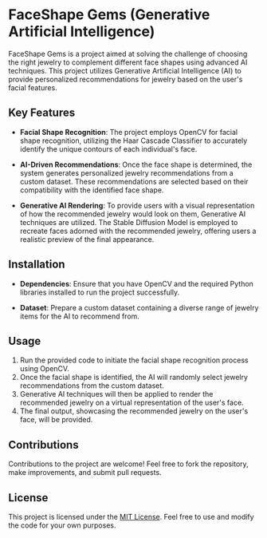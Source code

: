 # FaceShape Gems (Generative Artificial Intelligence)

FaceShape Gems is a project aimed at solving the challenge of choosing the right jewelry to complement different face shapes using advanced AI techniques. This project utilizes Generative Artificial Intelligence (AI) to provide personalized recommendations for jewelry based on the user's facial features.

## Key Features

- **Facial Shape Recognition**: The project employs OpenCV for facial shape recognition, utilizing the Haar Cascade Classifier to accurately identify the unique contours of each individual's face.

- **AI-Driven Recommendations**: Once the face shape is determined, the system generates personalized jewelry recommendations from a custom dataset. These recommendations are selected based on their compatibility with the identified face shape.

- **Generative AI Rendering**: To provide users with a visual representation of how the recommended jewelry would look on them, Generative AI techniques are utilized. The Stable Diffusion Model is employed to recreate faces adorned with the recommended jewelry, offering users a realistic preview of the final appearance.

## Installation

- **Dependencies**: Ensure that you have OpenCV and the required Python libraries installed to run the project successfully.

- **Dataset**: Prepare a custom dataset containing a diverse range of jewelry items for the AI to recommend from.

## Usage

1. Run the provided code to initiate the facial shape recognition process using OpenCV.
2. Once the facial shape is identified, the AI will randomly select jewelry recommendations from the custom dataset.
3. Generative AI techniques will then be applied to render the recommended jewelry on a virtual representation of the user's face.
4. The final output, showcasing the recommended jewelry on the user's face, will be provided.

## Contributions

Contributions to the project are welcome! Feel free to fork the repository, make improvements, and submit pull requests.

## License

This project is licensed under the [MIT License](LICENSE). Feel free to use and modify the code for your own purposes.
